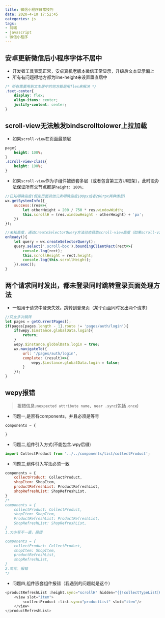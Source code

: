 ```yaml
---
title: 微信小程序日常技巧
date: 2020-4-10 17:52:45
categories: js
tags:
- 前端
- javascript
- 微信小程序
---
```


## 安卓更新微信后小程序字体不居中
* 开发者工具表现正常，安卓真机老版本微信正常显示，升级后文本显示偏上
* 所有有问题得地方都为line-height来设置垂直居中
```css
/* 所有需要用到文本居中的地方都是用flex来解决 */
.text-center{
    display: flex;
    align-items: center;
    justify-content: center;
}
```

## scroll-view无法触发bindscrolltolower上拉加载
* 如果`scroll-view`在页面最顶层
```css
page{
    height: 100%;
}
.scroll-view-class{
    height: 100%;
}
```

* 如果`scroll-view`作为子组件被嵌套多层（或者包含第三方UI框架），此时没办法保证所有父节点都是`height: 100%;`
```js
//已知明确高度(假定页面其他元素明确高度100px或者200rpx两种类型)
wx.getSystemInfo({
    success:(res=>{
        let otherHeight = 200 / 750 * res.windowWidth;
        this.scrollH = (res.windowHeight - otherHeight) + 'px';
    })
});

//未知高度，通过createSelectorQuery方法动态获取scroll-view高度（如果scroll-view内是数据请求的，需要在获取到数据渲染页面之后再设置高度）
onReady(){
    let query = wx.createSelectorQuery();
    query.select('.scroll-box').boundingClientRect(rect=>{
        console.log(rect);
        this.scrollHeight = rect.height;
        console.log(this.scrollHeight);
    }).exec();
}
```

## 两个请求同时发出，都未登录同时跳转登录页面处理方法
* 一般用于请求中登录失效，跳转到登录页（某个页面同时发出两个请求）
```js
//防止多次跳转
let pages = getCurrentPages();
if(pages[pages.length - 1].route != 'pages/auth/login'){
    if(wepy.$instance.globalData.login){
        return;
    }
    wepy.$instance.globalData.login = true;
    wx.navigateTo({
        url: '/pages/auth/login',
        complete: (result)=>{
            wepy.$instance.globalData.login = false;
        }
    });
}
```

## wepy报错
> 报错信息`unexpected attribute name, near .sync`(包括`.once`)
* 问题一,是否有components，并且必须是等号
```js
components = {

}
```

* 问题二,组件引入方式(不能包含.wpy后缀)
```js
import CollectProduct from '../../components/list/collectProduct';
```

* 问题三,组件引入写法必须一致
```js
components = {
    collectProduct: CollectProduct,
    shopItem: ShopItem,
    productRefreshList: ProductRefreshList,
    shopRefreshList: ShopRefreshList,
}
/*
components = {
    collectProduct: CollectProduct,
    shopItem: ShopItem,
    ProductRefreshList: ProductRefreshList,
    ShopRefreshList: ShopRefreshList,
}
1.大小写不一直，报错

components = {
    collectProduct: CollectProduct,
    shopItem: ShopItem,
    productRefreshList,
    shopRefreshList,
}
2.简写，报错
*/
```

* 问题四,组件嵌套组件报错（我遇到的问题就是这个）
```js
<productRefreshList :height.sync="scrollH" hidden="{{!collectTypeList[0].active}}">
    <view slot="item">
        <collectProduct :list.sync="productList" slot="item"/>
    </view>
</productRefreshList>
```